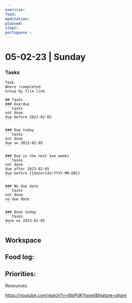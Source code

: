 ```yaml
---
exercise: 
food:
meditation:
planned:
slept:
portuguese :
---
```


# 05-02-23 | Sunday

### Tasks
```dataview
Task
Where !completed
Group by file.link
```

````
## Tasks
### Overdue
```tasks
not done
due before 2023-02-05
```

### Due today
```tasks
not done
due on 2023-02-05
```

### Due in the next two weeks
```tasks
not done
due after 2023-02-05
due before {{date+14d:YYYY-MM-DD}}
```

### No due date
```tasks
not done
no due date
```

### Done today
```tasks
done on 2023-02-05
```
````

## Workspace


Food log:
- 

Priorities:
- 

Resources:

https://youtube.com/watch?v=t8pPdKYpowI&feature=share